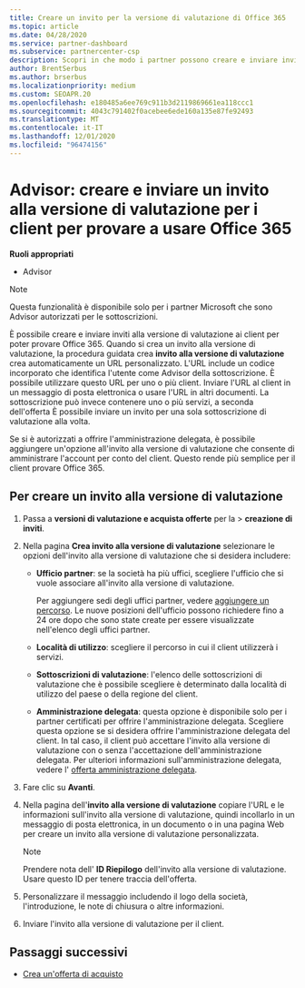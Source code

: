 ```yaml
---
title: Creare un invito per la versione di valutazione di Office 365
ms.topic: article
ms.date: 04/28/2020
ms.service: partner-dashboard
ms.subservice: partnercenter-csp
description: Scopri in che modo i partner possono creare e inviare inviti alla versione di valutazione per i loro clienti per provare a usare Office 365. I partner sono in gran parte un Advisor autorizzato per le sottoscrizioni.
author: BrentSerbus
ms.author: brserbus
ms.localizationpriority: medium
ms.custom: SEOAPR.20
ms.openlocfilehash: e180485a6ee769c911b3d2119869661ea118ccc1
ms.sourcegitcommit: 4043c791402f0acebee6ede160a135e87fe92493
ms.translationtype: MT
ms.contentlocale: it-IT
ms.lasthandoff: 12/01/2020
ms.locfileid: "96474156"
---
```

# <a name="advisors-create-and-send-a-trial-invitation-for-clients-to-try-office-365"></a>Advisor: creare e inviare un invito alla versione di valutazione per i client per provare a usare Office 365


**Ruoli appropriati**

- Advisor

> [!NOTE]
> Questa funzionalità è disponibile solo per i partner Microsoft che sono Advisor autorizzati per le sottoscrizioni.

È possibile creare e inviare inviti alla versione di valutazione ai client per poter provare Office 365. Quando si crea un invito alla versione di valutazione, la procedura guidata crea **invito alla versione di valutazione** crea automaticamente un URL personalizzato. L'URL include un codice incorporato che identifica l'utente come Advisor della sottoscrizione. È possibile utilizzare questo URL per uno o più client. Inviare l'URL al client in un messaggio di posta elettronica o usare l'URL in altri documenti. La sottoscrizione può invece contenere uno o più servizi, a seconda dell'offerta È possibile inviare un invito per una sola sottoscrizione di valutazione alla volta.

Se si è autorizzati a offrire l'amministrazione delegata, è possibile aggiungere un'opzione all'invito alla versione di valutazione che consente di amministrare l'account per conto del client. Questo rende più semplice per il client provare Office 365.

## <a name="to-create-a-trial-invitation"></a>Per creare un invito alla versione di valutazione

1. Passa a **versioni di valutazione e acquista offerte** per la  >  **creazione di inviti**.

2. Nella pagina **Crea invito alla versione di valutazione** selezionare le opzioni dell'invito alla versione di valutazione che si desidera includere:

    - **Ufficio partner**: se la società ha più uffici, scegliere l'ufficio che si vuole associare all'invito alla versione di valutazione.

        Per aggiungere sedi degli uffici partner, vedere [aggiungere un percorso](manage-locations.md). Le nuove posizioni dell'ufficio possono richiedere fino a 24 ore dopo che sono state create per essere visualizzate nell'elenco degli uffici partner.

    - **Località di utilizzo**: scegliere il percorso in cui il client utilizzerà i servizi.
    - **Sottoscrizioni di valutazione**: l'elenco delle sottoscrizioni di valutazione che è possibile scegliere è determinato dalla località di utilizzo del paese o della regione del client.
    - **Amministrazione delegata**: questa opzione è disponibile solo per i partner certificati per offrire l'amministrazione delegata. Scegliere questa opzione se si desidera offrire l'amministrazione delegata del client. In tal caso, il client può accettare l'invito alla versione di valutazione con o senza l'accettazione dell'amministrazione delegata. Per ulteriori informazioni sull'amministrazione delegata, vedere l' [offerta amministrazione delegata](customers-revoke-admin-privileges.md).

3. Fare clic su **Avanti**.

4. Nella pagina dell'**invito alla versione di valutazione** copiare l'URL e le informazioni sull'invito alla versione di valutazione, quindi incollarlo in un messaggio di posta elettronica, in un documento o in una pagina Web per creare un invito alla versione di valutazione personalizzata.

    > [!NOTE]
    > Prendere nota dell' **ID Riepilogo** dell'invito alla versione di valutazione. Usare questo ID per tenere traccia dell'offerta.

5. Personalizzare il messaggio includendo il logo della società, l'introduzione, le note di chiusura o altre informazioni.

6. Inviare l'invito alla versione di valutazione per il client.

## <a name="next-steps"></a>Passaggi successivi

- [Crea un'offerta di acquisto](advisor-create-a-purchase-offer.md)
